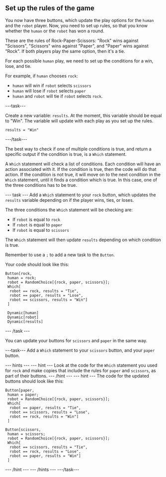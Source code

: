 ## Set up the rules of the game

You now have three buttons, which update the play options for the `human` and the `robot` player. Now, you need to set up rules, so that you know whether the `human` or the `robot` has won a round.

These are the rules of Rock-Paper-Scissors: "Rock" wins against "Scissors", "Scissors" wins against "Paper", and "Paper" wins against "Rock". If both players play the same option, then it's a tie.

For each possible `human` play, we need to set up the conditions for a win, lose, and tie.

For example, if `human` chooses `rock`:

+ `human` will win if `robot` selects `scissors`
+ `human` will lose if `robot` selects `paper`
+ `human` and `robot` will tie if `robot` selects `rock`.

---task---

Create a new variable: `results`. At the moment, this variable should be equal to "Win". The variable will update with each play as you set up the rules.

```
results = "Win"
```
---/task---

The best way to check if one of multiple conditions is true, and return a specific output if the condition is true, is a `Which` statement.

A `Which` statement will check a list of conditions. Each condition will have an action associated with it. If the condition is true, then the code will do that action. If the condition is not true, it will move on to the next condition in the `Which` statement, until it finds a condition which is true. In this case, one of the three conditions has to be true. 

--- task ---
Add a `Which` statement to your `rock` button, which updates the `results` variable depending on if the player wins, ties, or loses.

The three conditions the `Which` statement will be checking are:

+ If `robot` is equal to `rock`
+ If `robot` is equal to `paper`
+ If `robot` is equal to `scissors`

The `Which` statement will then update `results` depending on which condition is true.

Remember to use a `;` to add a new task to the `Button`.

Your code should look like this:

```
Button[rock,
 human = rock;
 robot = RandomChoice[{rock, paper, scissors}];
 Which[
  robot == rock, results = "Tie",
  robot == paper, results = "Lose",
  robot == scissors, results = "Win"]
 ] 
 
 Dynamic[human]
 Dynamic[robot]
 Dynamic[results]
 ```
--- /task ---

You can update your buttons for `scissors` and `paper` in the same way.

---task---
Add a `Which` statement to your `scissors` button, and your `paper` button.

--- hints ---
--- hint ---
Look at the code for the `Which` statement you used for `rock` and make copies that include the rules for `paper` and `scissors`, as part of their buttons.
--- /hint ---
--- hint ---
The code for the updated buttons should look like this:

```
Button[paper,
 human = paper;
 robot = RandomChoice[{rock, paper, scissors}];
 Which[
  robot == paper, results = "Tie",
  robot == scissors, results = "Lose",
  robot == rock, results = "Win"]
 ] 
```
```
Button[scissors,
 human = scissors;
 robot = RandomChoice[{rock, paper, scissors}];
 Which[
  robot == scissors, results = "Tie",
  robot == rock, results = "Lose",
  robot == paper, results = "Win"]
 ] 
 ```
--- /hint ---
--- /hints ---
---/task---
